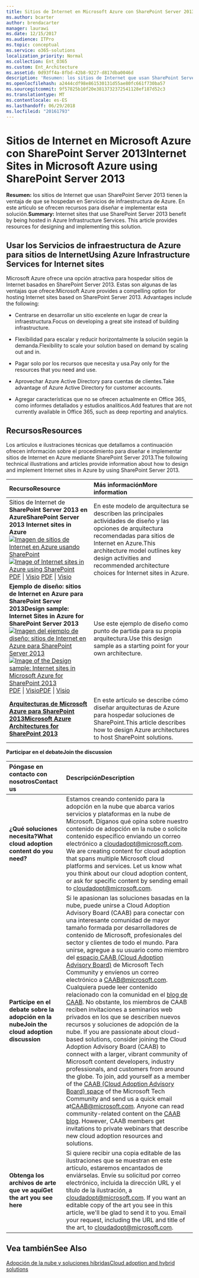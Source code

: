 ```yaml
---
title: Sitios de Internet en Microsoft Azure con SharePoint Server 2013
ms.author: bcarter
author: brendacarter
manager: laurawi
ms.date: 12/15/2017
ms.audience: ITPro
ms.topic: conceptual
ms.service: o365-solutions
localization_priority: Normal
ms.collection: Ent_O365
ms.custom: Ent_Architecture
ms.assetid: 0d93ff4a-8fbd-42b8-9227-d817dba0046d
description: 'Resumen: los sitios de Internet que usan SharePoint Server 2013 tienen la ventaja de que se hospedan en Servicios de infraestructura de Azure. En este artículo se ofrecen recursos para diseñar e implementar esta solución.'
ms.openlocfilehash: a2444cdf98e861530131d55ae80fc661f730ba57
ms.sourcegitcommit: 9f57825b10f20e3813732372541128ef187d52c3
ms.translationtype: MT
ms.contentlocale: es-ES
ms.lasthandoff: 06/29/2018
ms.locfileid: "20161793"
---
```

# <a name="internet-sites-in-microsoft-azure-using-sharepoint-server-2013"></a><span data-ttu-id="4d8f2-104">Sitios de Internet en Microsoft Azure con SharePoint Server 2013</span><span class="sxs-lookup"><span data-stu-id="4d8f2-104">Internet Sites in Microsoft Azure using SharePoint Server 2013</span></span>

 <span data-ttu-id="4d8f2-p102">**Resumen:** los sitios de Internet que usan SharePoint Server 2013 tienen la ventaja de que se hospedan en Servicios de infraestructura de Azure. En este artículo se ofrecen recursos para diseñar e implementar esta solución.</span><span class="sxs-lookup"><span data-stu-id="4d8f2-p102">**Summary:** Internet sites that use SharePoint Server 2013 benefit by being hosted in Azure Infrastructure Services. This article provides resources for designing and implementing this solution.</span></span>
  
## <a name="using-azure-infrastructure-services-for-internet-sites"></a><span data-ttu-id="4d8f2-107">Usar los Servicios de infraestructura de Azure para sitios de Internet</span><span class="sxs-lookup"><span data-stu-id="4d8f2-107">Using Azure Infrastructure Services for Internet sites</span></span>

<span data-ttu-id="4d8f2-p103">Microsoft Azure ofrece una opción atractiva para hospedar sitios de Internet basados en SharePoint Server 2013. Estas son algunas de las ventajas que ofrece:</span><span class="sxs-lookup"><span data-stu-id="4d8f2-p103">Microsoft Azure provides a compelling option for hosting Internet sites based on SharePoint Server 2013. Advantages include the following:</span></span>
  
- <span data-ttu-id="4d8f2-110">Centrarse en desarrollar un sitio excelente en lugar de crear la infraestructura.</span><span class="sxs-lookup"><span data-stu-id="4d8f2-110">Focus on developing a great site instead of building infrastructure.</span></span>
    
- <span data-ttu-id="4d8f2-111">Flexibilidad para escalar y reducir horizontalmente la solución según la demanda.</span><span class="sxs-lookup"><span data-stu-id="4d8f2-111">Flexibility to scale your solution based on demand by scaling out and in.</span></span>
    
- <span data-ttu-id="4d8f2-112">Pagar solo por los recursos que necesita y usa.</span><span class="sxs-lookup"><span data-stu-id="4d8f2-112">Pay only for the resources that you need and use.</span></span>
    
- <span data-ttu-id="4d8f2-113">Aprovechar Azure Active Directory para cuentas de clientes.</span><span class="sxs-lookup"><span data-stu-id="4d8f2-113">Take advantage of Azure Active Directory for customer accounts.</span></span>
    
- <span data-ttu-id="4d8f2-114">Agregar características que no se ofrecen actualmente en Office 365, como informes detallados y estudios analíticos.</span><span class="sxs-lookup"><span data-stu-id="4d8f2-114">Add features that are not currently available in Office 365, such as deep reporting and analytics.</span></span>
    
## <a name="resources"></a><span data-ttu-id="4d8f2-115">Recursos</span><span class="sxs-lookup"><span data-stu-id="4d8f2-115">Resources</span></span>

<span data-ttu-id="4d8f2-116">Los artículos e ilustraciones técnicas que detallamos a continuación ofrecen información sobre el procedimiento para diseñar e implementar sitios de Internet en Azure mediante SharePoint Server 2013.</span><span class="sxs-lookup"><span data-stu-id="4d8f2-116">The following technical illustrations and articles provide information about how to design and implement Internet sites in Azure by using SharePoint Server 2013.</span></span>
  
|<span data-ttu-id="4d8f2-117">**Recurso**</span><span class="sxs-lookup"><span data-stu-id="4d8f2-117">**Resource**</span></span>|<span data-ttu-id="4d8f2-118">**Más información**</span><span class="sxs-lookup"><span data-stu-id="4d8f2-118">**More information**</span></span>|
|:-----|:-----|
|<span data-ttu-id="4d8f2-119">Sitios de Internet de **SharePoint Server 2013 en Azure**</span><span class="sxs-lookup"><span data-stu-id="4d8f2-119">**SharePoint Server 2013 Internet sites in Azure**</span></span> <br/> <span data-ttu-id="4d8f2-120">[![Imagen de sitios de Internet en Azure usando SharePoint](images/MS_AZ_SPInternetSites.jpg)          ](https://go.microsoft.com/fwlink/p/?LinkId=392552)</span><span class="sxs-lookup"><span data-stu-id="4d8f2-120">[![Image of Internet sites in Azure using SharePoint](images/MS_AZ_SPInternetSites.jpg)          ](https://go.microsoft.com/fwlink/p/?LinkId=392552)</span></span> <br/> <span data-ttu-id="4d8f2-121">[PDF](https://go.microsoft.com/fwlink/p/?LinkId=392552) \| [           ](https://go.microsoft.com/fwlink/p/?LinkId=392551) [Visio](https://go.microsoft.com/fwlink/p/?LinkId=392551)  </span><span class="sxs-lookup"><span data-stu-id="4d8f2-121">[PDF](https://go.microsoft.com/fwlink/p/?LinkId=392552)  \| [          ](https://go.microsoft.com/fwlink/p/?LinkId=392551)[Visio](https://go.microsoft.com/fwlink/p/?LinkId=392551)</span></span> <br/> |<span data-ttu-id="4d8f2-122">En este modelo de arquitectura se describen las principales actividades de diseño y las opciones de arquitectura recomendadas para sitios de Internet en Azure.</span><span class="sxs-lookup"><span data-stu-id="4d8f2-122">This architecture model outlines key design activities and recommended architecture choices for Internet sites in Azure.</span></span>  <br/> |
|<span data-ttu-id="4d8f2-123">**Ejemplo de diseño: sitios de Internet en Azure para SharePoint Server 2013**</span><span class="sxs-lookup"><span data-stu-id="4d8f2-123">**Design sample: Internet Sites in Azure for SharePoint Server 2013**</span></span> <br/> <span data-ttu-id="4d8f2-124">[![Imagen del ejemplo de diseño: sitios de Internet en Azure para SharePoint Server 2013](images/MS_AZ_InternetSitesDesignSample.jpg)          ](https://go.microsoft.com/fwlink/p/?LinkId=392549)</span><span class="sxs-lookup"><span data-stu-id="4d8f2-124">[![Image of the Design sample: Internet sites in Microsoft Azure for SharePoint 2013](images/MS_AZ_InternetSitesDesignSample.jpg)          ](https://go.microsoft.com/fwlink/p/?LinkId=392549)</span></span> <br/> <span data-ttu-id="4d8f2-125">[PDF](https://go.microsoft.com/fwlink/p/?LinkId=392549)  \| [Visio](https://go.microsoft.com/fwlink/p/?LinkId=392548)</span><span class="sxs-lookup"><span data-stu-id="4d8f2-125">[PDF](https://go.microsoft.com/fwlink/p/?LinkId=392549)  \| [Visio](https://go.microsoft.com/fwlink/p/?LinkId=392548)</span></span> <br/> |<span data-ttu-id="4d8f2-126">Use este ejemplo de diseño como punto de partida para su propia arquitectura.</span><span class="sxs-lookup"><span data-stu-id="4d8f2-126">Use this design sample as a starting point for your own architecture.</span></span>  <br/> |
|<span data-ttu-id="4d8f2-127">**[Arquitecturas de Microsoft Azure para SharePoint 2013](microsoft-azure-architectures-for-sharepoint-2013.md)**</span><span class="sxs-lookup"><span data-stu-id="4d8f2-127">**[Microsoft Azure Architectures for SharePoint 2013](microsoft-azure-architectures-for-sharepoint-2013.md)**</span></span> <br/> |<span data-ttu-id="4d8f2-128">En este artículo se describe cómo diseñar arquitecturas de Azure para hospedar soluciones de SharePoint.</span><span class="sxs-lookup"><span data-stu-id="4d8f2-128">This article describes how to design Azure architectures to host SharePoint solutions.</span></span>  <br/> |

   
<span data-ttu-id="4d8f2-129">**Participar en el debate**</span><span class="sxs-lookup"><span data-stu-id="4d8f2-129">**Join the discussion**</span></span>

|<span data-ttu-id="4d8f2-130">**Póngase en contacto con nosotros**</span><span class="sxs-lookup"><span data-stu-id="4d8f2-130">**Contact us**</span></span>|<span data-ttu-id="4d8f2-131">**Descripción**</span><span class="sxs-lookup"><span data-stu-id="4d8f2-131">**Description**</span></span>|
|:-----|:-----|
|<span data-ttu-id="4d8f2-132">**¿Qué soluciones necesita?**</span><span class="sxs-lookup"><span data-stu-id="4d8f2-132">**What cloud adoption content do you need?**</span></span> <br/> |<span data-ttu-id="4d8f2-p104">Estamos creando contenido para la adopción en la nube que abarca varios servicios y plataformas en la nube de Microsoft. Díganos qué opina sobre nuestro contenido de adopción en la nube o solicite contenido específico enviando un correo electrónico a [cloudadopt@microsoft.com](mailto:cloudadopt@microsoft.com?Subject=[Cloud%20Adoption%20Content%20Feedback]:%20).  </span><span class="sxs-lookup"><span data-stu-id="4d8f2-p104">We are creating content for cloud adoption that spans multiple Microsoft cloud platforms and services. Let us know what you think about our cloud adoption content, or ask for specific content by sending email to [cloudadopt@microsoft.com](mailto:cloudadopt@microsoft.com?Subject=[Cloud%20Adoption%20Content%20Feedback]:%20).  </span></span><br/> |
|<span data-ttu-id="4d8f2-135">**Participe en el debate sobre la adopción en la nube**</span><span class="sxs-lookup"><span data-stu-id="4d8f2-135">**Join the cloud adoption discussion**</span></span> <br/> |<span data-ttu-id="4d8f2-p105">Si le apasionan las soluciones basadas en la nube, puede unirse a Cloud Adoption Advisory Board (CAAB) para conectar con una interesante comunidad de mayor tamaño formada por desarrolladores de contenido de Microsoft, profesionales del sector y clientes de todo el mundo. Para unirse, agregue a su usuario como miembro del [espacio CAAB (Cloud Adoption Advisory Board)](https://aka.ms/caab) de Microsoft Tech Community y envíenos un correo electrónico a [CAAB@microsoft.com](mailto:caab@microsoft.com?Subject=I%20just%20joined%20the%20Cloud%20Adoption%20Advisory%20Board!). Cualquiera puede leer contenido relacionado con la comunidad en el [blog de CAAB](https://blogs.technet.com/b/solutions_advisory_board/). No obstante, los miembros de CAAB reciben invitaciones a seminarios web privados en los que se describen nuevos recursos y soluciones de adopción de la nube.  </span><span class="sxs-lookup"><span data-stu-id="4d8f2-p105">If you are passionate about cloud-based solutions, consider joining the Cloud Adoption Advisory Board (CAAB) to connect with a larger, vibrant community of Microsoft content developers, industry professionals, and customers from around the globe. To join, add yourself as a member of the [CAAB (Cloud Adoption Advisory Board) space](https://aka.ms/caab) of the Microsoft Tech Community and send us a quick email at[CAAB@microsoft.com](mailto:caab@microsoft.com?Subject=I%20just%20joined%20the%20Cloud%20Adoption%20Advisory%20Board!). Anyone can read community-related content on the [CAAB blog](https://blogs.technet.com/b/solutions_advisory_board/). However, CAAB members get invitations to private webinars that describe new cloud adoption resources and solutions.  </span></span><br/> |
|<span data-ttu-id="4d8f2-140">**Obtenga los archivos de arte que ve aquí**</span><span class="sxs-lookup"><span data-stu-id="4d8f2-140">**Get the art you see here**</span></span> <br/> |<span data-ttu-id="4d8f2-p106">Si quiere recibir una copia editable de las ilustraciones que se muestran en este artículo, estaremos encantados de enviárselas. Envíe su solicitud por correo electrónico, incluida la dirección URL y el título de la ilustración, a [cloudadopt@microsoft.com](mailto:cloudadopt@microsoft.com?subject=[Art%20Request]:%20).  </span><span class="sxs-lookup"><span data-stu-id="4d8f2-p106">If you want an editable copy of the art you see in this article, we'll be glad to send it to you. Email your request, including the URL and title of the art, to [cloudadopt@microsoft.com](mailto:cloudadopt@microsoft.com?subject=[Art%20Request]:%20).  </span></span><br/> |
   
## <a name="see-also"></a><span data-ttu-id="4d8f2-143">Vea también</span><span class="sxs-lookup"><span data-stu-id="4d8f2-143">See Also</span></span>

[<span data-ttu-id="4d8f2-144">Adopción de la nube y soluciones híbridas</span><span class="sxs-lookup"><span data-stu-id="4d8f2-144">Cloud adoption and hybrid solutions</span></span>](cloud-adoption-and-hybrid-solutions.md)



